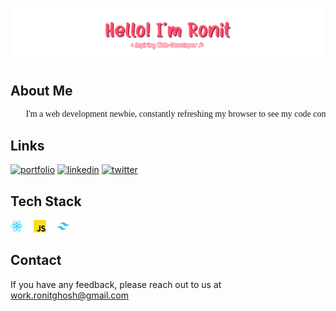 
<a href="#" target="_blank"> <img src="assets/readme-header.png" /> </a>

##  About Me

 <pre style="font-family: verdana">       I'm a web development newbie, constantly refreshing my browser to see my code come to life (and sometimes pulling my hair out when it doesn't!). I'm passionate about creating beautiful and functional websites, and I'm always up for a challenge.</pre>


##  Links

[![portfolio](https://img.shields.io/badge/my_portfolio-000?style=for-the-badge&logo=ko-fi&logoColor=white)]("")
[![linkedin](https://img.shields.io/badge/linkedin-0A66C2?style=for-the-badge&logo=linkedin&logoColor=white)](https://www.linkedin.com/in/ronit-ghosh-7b10972a2/)
[![twitter](https://img.shields.io/badge/twitter-1DA1F2?style=for-the-badge&logo=twitter&logoColor=white)](https://twitter.com/ronit__ghosh)


## Tech Stack
<pre>
<img src="assets/react.png" width="20px" height="20px"/>  <img src="assets/js.png" width="20px" height="20px"/>  <img src="assets/tailwindcss.png" width="20px" height="20px"/>
</pre>

## Contact

If you have any feedback, please reach out to us at work.ronitghosh@gmail.com

